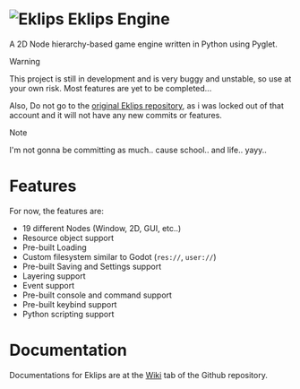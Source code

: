 # ![Eklips](img/icon.png) Eklips Engine
A 2D Node hierarchy-based game engine written in Python using Pyglet.

>[!WARNING]
>This project is still in development and is very buggy and unstable, so use at your own risk.
>Most features are yet to be completed...
>
>Also, Do not go to the [original Eklips repository](https://github.com/Za9-118/Eklips), as i was locked out of that account and it will not have any new commits or features.

>[!NOTE]
>I'm not gonna be committing as much.. cause school.. and life.. yayy..

# Features
For now, the features are:
 - 19 different Nodes (Window, 2D, GUI, etc..)
 - Resource object support
 - Pre-built Loading
 - Custom filesystem similar to Godot (`res://`, `user://`)
 - Pre-built Saving and Settings support
 - Layering support
 - Event support
 - Pre-built console and command support
 - Pre-built keybind support
 - Python scripting support

# Documentation
Documentations for Eklips are at the [Wiki](https://github.com/ZeeAyZ/Eklips/wiki) tab of the Github repository.
